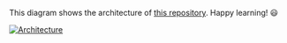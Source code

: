 This diagram shows the architecture of [this repository](https://github.com/Hongbo-Miao/hongbomiao.com). Happy learning! 😃

[![Architecture](https://user-images.githubusercontent.com/3375461/182316722-a1dab562-a336-4b56-8448-2082b6a3b90a.svg)](https://github.com/Hongbo-Miao/hongbomiao.com)
